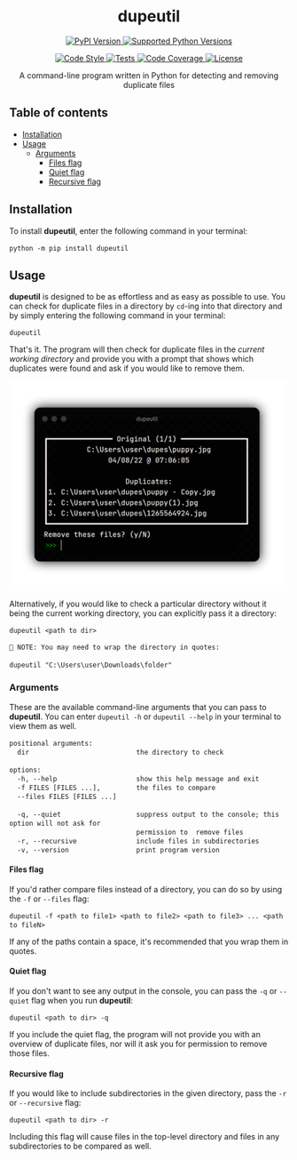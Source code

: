 <h1 align="center">dupeutil</h1>

<p align="center">
    <a href="https://pypi.org/project/dupeutil">
        <img src="https://img.shields.io/pypi/v/dupeutil" alt="PyPI Version">
    </a>
    <a href="https://pypi.org/project/dupeutil">
        <img src="https://img.shields.io/pypi/pyversions/dupeutil" alt="Supported Python Versions">
    </a>
</p>

<p align="center">
    <a href="https://github.com/psf/black">
        <img src="https://img.shields.io/badge/code%20style-black-000000.svg" alt="Code Style">
    </a>
    <a href="https://github.com/giosali/dupeutil/actions/workflows/tests.yml">
		<img src="https://github.com/giosali/dupeutil/actions/workflows/tests.yml/badge.svg" alt="Tests">
	</a>
    <a href="https://codecov.io/gh/giosali/dupeutil">
        <img src="https://codecov.io/gh/giosali/dupeutil/branch/main/graph/badge.svg?token=AAXB6Q0SJA" alt="Code Coverage">
    </a>
    <a href="https://github.com/giosali/dupeutil/blob/main/LICENSE">
        <img src="https://img.shields.io/pypi/l/dupeutil" alt="License">
    </a>
</p>

<p align="center">
    A command-line program written in Python for detecting and removing duplicate files
</p>

## Table of contents

- [Installation](#installation)
- [Usage](#usage)
  * [Arguments](#arguments)
    + [Files flag](#files-flag)
    + [Quiet flag](#quiet-flag)
    + [Recursive flag](#recursive-flag)

## Installation

To install **dupeutil**, enter the following command in your terminal:

```
python -m pip install dupeutil
```

## Usage

**dupeutil** is designed to be as effortless and as easy as possible to use. You can check for duplicate files in a directory by `cd`-ing into that directory and by simply entering the following command in your terminal:

```
dupeutil
```

That's it. The program will then check for duplicate files in the *current working directory* and provide you with a prompt that shows which duplicates were found and ask if you would like to remove them.

<img src="https://raw.githubusercontent.com/giosali/dupeutil/main/ext/example.png" alt="Example" align="center" width="500">

Alternatively, if you would like to check a particular directory without it being the current working directory, you can explicitly pass it a directory:

```
dupeutil <path to dir>
```

```
📝 NOTE: You may need to wrap the directory in quotes:

dupeutil "C:\Users\user\Downloads\folder"
```

### Arguments

These are the available command-line arguments that you can pass to **dupeutil**. You can enter `dupeutil -h` or `dupeutil --help` in your terminal to view them as well.

```
positional arguments:
  dir                           the directory to check

options:
  -h, --help                    show this help message and exit
  -f FILES [FILES ...],         the files to compare
  --files FILES [FILES ...]

  -q, --quiet                   suppress output to the console; this option will not ask for
                                permission to  remove files
  -r, --recursive               include files in subdirectories
  -v, --version                 print program version
```

#### Files flag

If you'd rather compare files instead of a directory, you can do so by using the `-f` or `--files` flag:

```
dupeutil -f <path to file1> <path to file2> <path to file3> ... <path to fileN>
```

If any of the paths contain a space, it's recommended that you wrap them in quotes.

#### Quiet flag

If you don't want to see any output in the console, you can pass the `-q` or `--quiet` flag when you run **dupeutil**:

```
dupeutil <path to dir> -q
```

If you include the quiet flag, the program will not provide you with an overview of duplicate files, nor will it ask you for permission to remove those files.

#### Recursive flag

If you would like to include subdirectories in the given directory, pass the `-r` or `--recursive` flag:

```
dupeutil <path to dir> -r
```

Including this flag will cause files in the top-level directory and files in any subdirectories to be compared as well.